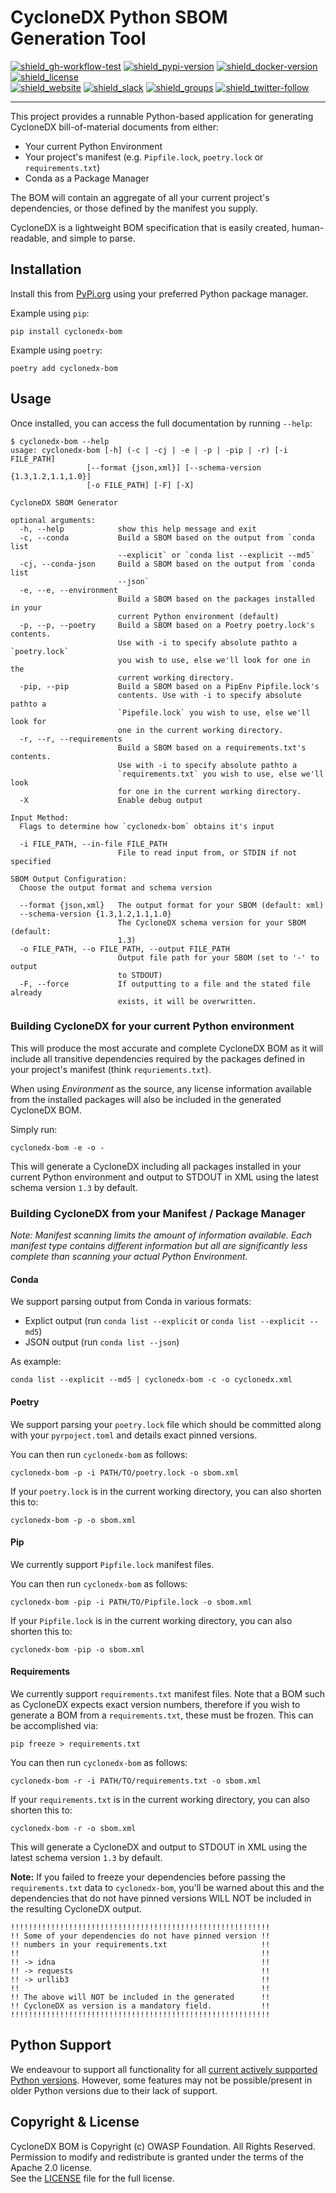 # CycloneDX Python SBOM Generation Tool

[![shield_gh-workflow-test]][link_gh-workflow-test]
[![shield_pypi-version]][link_pypi]
[![shield_docker-version]][link_docker]
[![shield_license]][license_file]  
[![shield_website]][link_website]
[![shield_slack]][link_slack]
[![shield_groups]][link_discussion]
[![shield_twitter-follow]][link_twitter]

----

This project provides a runnable Python-based application for generating CycloneDX bill-of-material documents from either:

* Your current Python Environment
* Your project's manifest (e.g. `Pipfile.lock`, `poetry.lock` or `requirements.txt`)
* Conda as a Package Manager

The BOM will contain an aggregate of all your current project's dependencies, or those defined by the manifest you supply.

CycloneDX is a lightweight BOM specification that is easily created, human-readable, and simple to parse.

## Installation

Install this from [PyPi.org][link_pypi] using your preferred Python package manager.

Example using `pip`:

```shell
pip install cyclonedx-bom
```

Example using `poetry`:

```shell
poetry add cyclonedx-bom
```

## Usage

Once installed, you can access the full documentation by running `--help`:

```text
$ cyclonedx-bom --help
usage: cyclonedx-bom [-h] (-c | -cj | -e | -p | -pip | -r) [-i FILE_PATH]
                 [--format {json,xml}] [--schema-version {1.3,1.2,1.1,1.0}]
                 [-o FILE_PATH] [-F] [-X]

CycloneDX SBOM Generator

optional arguments:
  -h, --help            show this help message and exit
  -c, --conda           Build a SBOM based on the output from `conda list
                        --explicit` or `conda list --explicit --md5`
  -cj, --conda-json     Build a SBOM based on the output from `conda list
                        --json`
  -e, --e, --environment
                        Build a SBOM based on the packages installed in your
                        current Python environment (default)
  -p, --p, --poetry     Build a SBOM based on a Poetry poetry.lock's contents.
                        Use with -i to specify absolute pathto a `poetry.lock`
                        you wish to use, else we'll look for one in the
                        current working directory.
  -pip, --pip           Build a SBOM based on a PipEnv Pipfile.lock's
                        contents. Use with -i to specify absolute pathto a
                        `Pipefile.lock` you wish to use, else we'll look for
                        one in the current working directory.
  -r, --r, --requirements
                        Build a SBOM based on a requirements.txt's contents.
                        Use with -i to specify absolute pathto a
                        `requirements.txt` you wish to use, else we'll look
                        for one in the current working directory.
  -X                    Enable debug output

Input Method:
  Flags to determine how `cyclonedx-bom` obtains it's input

  -i FILE_PATH, --in-file FILE_PATH
                        File to read input from, or STDIN if not specified

SBOM Output Configuration:
  Choose the output format and schema version

  --format {json,xml}   The output format for your SBOM (default: xml)
  --schema-version {1.3,1.2,1.1,1.0}
                        The CycloneDX schema version for your SBOM (default:
                        1.3)
  -o FILE_PATH, --o FILE_PATH, --output FILE_PATH
                        Output file path for your SBOM (set to '-' to output
                        to STDOUT)
  -F, --force           If outputting to a file and the stated file already
                        exists, it will be overwritten.
```

### Building CycloneDX for your current Python environment

This will produce the most accurate and complete CycloneDX BOM as it will include all transitive dependencies required
by the packages defined in your project's manifest (think `requriements.txt`).

When using _Environment_ as the source, any license information available from the installed packages will also be 
included in the generated CycloneDX BOM.

Simply run:

```shell
cyclonedx-bom -e -o -
```

This will generate a CycloneDX including all packages installed in your current Python environment and output to STDOUT
in XML using the latest schema version `1.3` by default.

### Building CycloneDX from your Manifest / Package Manager

_Note: Manifest scanning limits the amount of information available. Each manifest type contains different information
but all are significantly less complete than scanning your actual Python Environment._

#### Conda

We support parsing output from Conda in various formats:

* Explict output (run `conda list --explicit` or `conda list --explicit --md5`)
* JSON output (run `conda list --json`)

As example:

```shell
conda list --explicit --md5 | cyclonedx-bom -c -o cyclonedx.xml
```

#### Poetry

We support parsing your `poetry.lock` file which should be committed along with your `pyrpoject.toml` and details
exact pinned versions.

You can then run `cyclonedx-bom` as follows:

```shell
cyclonedx-bom -p -i PATH/TO/poetry.lock -o sbom.xml
```

If your `poetry.lock` is in the current working directory, you can also shorten this to:

```shell
cyclonedx-bom -p -o sbom.xml
```

#### Pip

We currently support `Pipfile.lock` manifest files.

You can then run `cyclonedx-bom` as follows:

```shell
cyclonedx-bom -pip -i PATH/TO/Pipfile.lock -o sbom.xml
```

If your `Pipfile.lock` is in the current working directory, you can also shorten this to:

```shell
cyclonedx-bom -pip -o sbom.xml
```

#### Requirements

We currently support `requirements.txt` manifest files. Note that a BOM such as CycloneDX expects exact version numbers, 
therefore if you wish to generate a BOM from a `requirements.txt`, these must be frozen. This can be accomplished via:

```shell
pip freeze > requirements.txt
```

You can then run `cyclonedx-bom` as follows:

```shell
cyclonedx-bom -r -i PATH/TO/requirements.txt -o sbom.xml
```

If your `requirements.txt` is in the current working directory, you can also shorten this to:

```shell
cyclonedx-bom -r -o sbom.xml
```

This will generate a CycloneDX and output to STDOUT in XML using the latest schema version `1.3` by default.

**Note:** If you failed to freeze your dependencies before passing the `requirements.txt` data to `cyclonedx-bom`, 
you'll be warned about this and the dependencies that do not have pinned versions WILL NOT be included in the resulting 
CycloneDX output.

```text
!!!!!!!!!!!!!!!!!!!!!!!!!!!!!!!!!!!!!!!!!!!!!!!!!!!!!!!!!!
!! Some of your dependencies do not have pinned version !!
!! numbers in your requirements.txt                     !!
!!                                                      !!
!! -> idna                                              !!
!! -> requests                                          !!
!! -> urllib3                                           !!
!!                                                      !!
!! The above will NOT be included in the generated      !!
!! CycloneDX as version is a mandatory field.           !!
!!!!!!!!!!!!!!!!!!!!!!!!!!!!!!!!!!!!!!!!!!!!!!!!!!!!!!!!!!
```

## Python Support

We endeavour to support all functionality for all [current actively supported Python versions](https://www.python.org/downloads/).
However, some features may not be possible/present in older Python versions due to their lack of support.

## Copyright & License

CycloneDX BOM is Copyright (c) OWASP Foundation. All Rights Reserved.  
Permission to modify and redistribute is granted under the terms of the Apache 2.0 license.  
See the [LICENSE][license_file] file for the full license.

[license_file]: https://github.com/CycloneDX/cyclonedx-python/blob/master/LICENSE

[shield_gh-workflow-test]: https://img.shields.io/github/workflow/status/CycloneDX/cyclonedx-python/Python%20CI/master?logo=GitHub&logoColor=white "build"
[shield_pypi-version]: https://img.shields.io/pypi/v/cyclonedx-bom?logo=Python&logoColor=white "pypi"
[shield_docker-version]: https://img.shields.io/docker/v/cyclonedx/cyclonedx-python?logo=Docker&logoColor=white "docker"
[shield_license]: https://img.shields.io/github/license/CycloneDX/cyclonedx-python "license"
[shield_website]: https://img.shields.io/badge/https://-cyclonedx.org-blue.svg "homepage"
[shield_slack]: https://img.shields.io/badge/slack-join-blue?logo=Slack&logoColor=white "slack join"
[shield_groups]: https://img.shields.io/badge/discussion-groups.io-blue.svg "groups discussion"
[shield_twitter-follow]: https://img.shields.io/badge/Twitter-follow-blue?logo=Twitter&logoColor=white "twitter follow"
[link_gh-workflow-test]: https://github.com/CycloneDX/cyclonedx-python/actions/workflows/ci.yml?query=branch%3Amaster
[link_pypi]: https://pypi.org/project/cyclonedx-bom/
[link_docker]: https://hub.docker.com/r/cyclonedx/cyclonedx-python
[link_website]: https://cyclonedx.org/
[link_slack]: https://cyclonedx.org/slack/invite
[link_discussion]: https://groups.io/g/CycloneDX
[link_twitter]: https://twitter.com/CycloneDX_Spec
